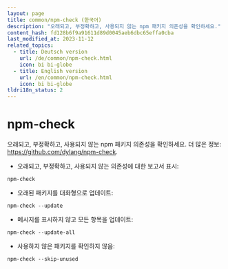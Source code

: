 ```yaml
---
layout: page
title: common/npm-check (한국어)
description: "오래되고, 부정확하고, 사용되지 않는 npm 패키지 의존성을 확인하세요."
content_hash: fd128b6f9a91611d89d0045aeb6dbc65effa0cba
last_modified_at: 2023-11-12
related_topics:
  - title: Deutsch version
    url: /de/common/npm-check.html
    icon: bi bi-globe
  - title: English version
    url: /en/common/npm-check.html
    icon: bi bi-globe
tldri18n_status: 2
---
```

# npm-check

오래되고, 부정확하고, 사용되지 않는 npm 패키지 의존성을 확인하세요.
더 많은 정보: <https://github.com/dylang/npm-check>.

- 오래되고, 부정확하고, 사용되지 않는 의존성에 대한 보고서 표시:

`npm-check`

- 오래된 패키지를 대화형으로 업데이트:

`npm-check --update`

- 메시지를 표시하지 않고 모든 항목을 업데이트:

`npm-check --update-all`

- 사용하지 않은 패키지를 확인하지 않음:

`npm-check --skip-unused`
